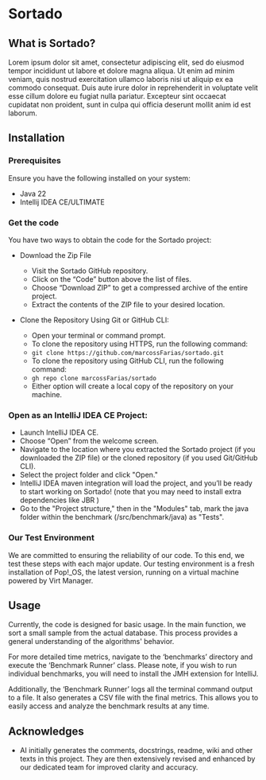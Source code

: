 # Sortado


## What is Sortado? 
Lorem ipsum dolor sit amet, consectetur adipiscing elit, sed do eiusmod tempor incididunt ut labore et dolore magna aliqua. Ut enim ad minim veniam, quis nostrud exercitation ullamco laboris nisi ut aliquip ex ea commodo consequat. Duis aute irure dolor in reprehenderit in voluptate velit esse cillum dolore eu fugiat nulla pariatur. Excepteur sint occaecat cupidatat non proident, sunt in culpa qui officia deserunt mollit anim id est laborum.


## Installation

### Prerequisites

Ensure you have the following installed on your system:
- Java 22
- Intellij IDEA CE/ULTIMATE

### Get the code
You have two ways to obtain the code for the Sortado project:
- Download the Zip File
  - Visit the Sortado GitHub repository.
  - Click on the “Code” button above the list of files.
  - Choose “Download ZIP” to get a compressed archive of the entire project.
  - Extract the contents of the ZIP file to your desired location.
  
- Clone the Repository Using Git or GitHub CLI:
  - Open your terminal or command prompt.
  - To clone the repository using HTTPS, run the following command:
  - `git clone https://github.com/marcossFarias/sortado.git`
  - To clone the repository using GitHub CLI, run the following command: 
  - `gh repo clone marcossFarias/sortado`
  - Either option will create a local copy of the repository on your machine.


### Open as an IntelliJ IDEA CE Project:
- Launch IntelliJ IDEA CE.
- Choose “Open” from the welcome screen.
- Navigate to the location where you extracted the Sortado project (if you downloaded the ZIP file) or the cloned repository (if you used Git/GitHub CLI).
- Select the project folder and click "Open."
- IntelliJ IDEA maven integration will load the project, and you’ll be ready to start working on Sortado! (note that you may need to install extra dependencies like JBR )
- Go to the "Project structure," then in the "Modules" tab, mark the java folder within the benchmark (/src/benchmark/java) as "Tests".

### Our Test Environment
We are committed to ensuring the reliability of our code.
To this end, we test these steps with each major update.
Our testing environment is a fresh installation of Pop!_OS, the latest version, running on a virtual machine powered by Virt Manager.



## Usage
Currently, the code is designed for basic usage.
In the main function, we sort a small sample from the actual database.
This process provides a general understanding of the algorithms' behavior.

For more detailed time metrics, navigate to the ‘benchmarks’ directory and execute the ‘Benchmark Runner’ class.
Please note, if you wish to run individual benchmarks, you will need to install the JMH extension for IntelliJ.

Additionally, the ‘Benchmark Runner’ logs all the terminal command output to a file.
It also generates a CSV file with the final metrics.
This allows you to easily access and analyze the benchmark results at any time.



## Acknowledges
- AI initially generates the comments, docstrings, readme, wiki and other texts in this project. They are then extensively revised and enhanced by our dedicated team for improved clarity and accuracy.
